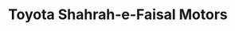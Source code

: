 ---
title: "Toyota Shahrah-e-Faisal Motors"
url: /karachi/toyota-shahrah-e-faisal-motors/
shop: Autohaus
---